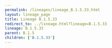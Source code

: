 ```yaml
---
permalink: /lineages/lineage_B.1.5.33.html
layout: lineage_page
title: Lineage B.1.5.33
redirect_to: ../lineage.html?lineage=B.1.5.33
lineage: B.1.5.33
parent: B.1.5
children: ['B.1.5.33']
---
```

